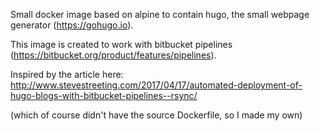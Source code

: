 Small docker image based on alpine to contain hugo, the small webpage generator (https://gohugo.io). 

This image is created to work with bitbucket pipelines (https://bitbucket.org/product/features/pipelines).

Inspired by the article here: http://www.stevestreeting.com/2017/04/17/automated-deployment-of-hugo-blogs-with-bitbucket-pipelines--rsync/

(which of course didn't have the source Dockerfile, so I made my own)
